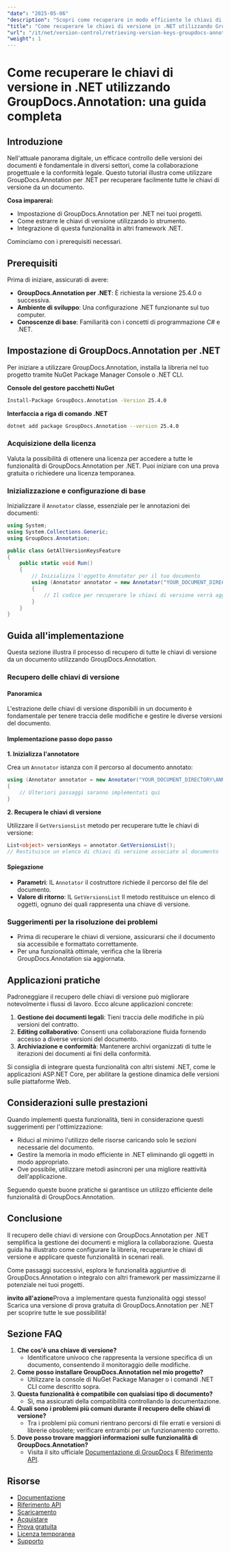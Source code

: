 ```yaml
---
"date": "2025-05-06"
"description": "Scopri come recuperare in modo efficiente le chiavi di versione dai documenti utilizzando GroupDocs.Annotation per .NET. Migliora la gestione dei documenti e la collaborazione con questa guida passo passo."
"title": "Come recuperare le chiavi di versione in .NET utilizzando GroupDocs.Annotation&#58; una guida completa"
"url": "/it/net/version-control/retrieving-version-keys-groupdocs-annotation-dotnet/"
"weight": 1
---
```


# Come recuperare le chiavi di versione in .NET utilizzando GroupDocs.Annotation: una guida completa

## Introduzione

Nell'attuale panorama digitale, un efficace controllo delle versioni dei documenti è fondamentale in diversi settori, come la collaborazione progettuale e la conformità legale. Questo tutorial illustra come utilizzare GroupDocs.Annotation per .NET per recuperare facilmente tutte le chiavi di versione da un documento.

**Cosa imparerai:**
- Impostazione di GroupDocs.Annotation per .NET nei tuoi progetti.
- Come estrarre le chiavi di versione utilizzando lo strumento.
- Integrazione di questa funzionalità in altri framework .NET.

Cominciamo con i prerequisiti necessari.

## Prerequisiti

Prima di iniziare, assicurati di avere:
- **GroupDocs.Annotation per .NET**: È richiesta la versione 25.4.0 o successiva.
- **Ambiente di sviluppo**: Una configurazione .NET funzionante sul tuo computer.
- **Conoscenze di base**: Familiarità con i concetti di programmazione C# e .NET.

## Impostazione di GroupDocs.Annotation per .NET

Per iniziare a utilizzare GroupDocs.Annotation, installa la libreria nel tuo progetto tramite NuGet Package Manager Console o .NET CLI.

**Console del gestore pacchetti NuGet**
```bash
Install-Package GroupDocs.Annotation -Version 25.4.0
```

**Interfaccia a riga di comando .NET**
```bash
dotnet add package GroupDocs.Annotation --version 25.4.0
```

### Acquisizione della licenza

Valuta la possibilità di ottenere una licenza per accedere a tutte le funzionalità di GroupDocs.Annotation per .NET. Puoi iniziare con una prova gratuita o richiedere una licenza temporanea.

### Inizializzazione e configurazione di base

Inizializzare il `Annotator` classe, essenziale per le annotazioni dei documenti:

```csharp
using System;
using System.Collections.Generic;
using GroupDocs.Annotation;

public class GetAllVersionKeysFeature
{
    public static void Run()
    {
        // Inizializza l'oggetto Annotator per il tuo documento
        using (Annotator annotator = new Annotator("YOUR_DOCUMENT_DIRECTORY\ANNOTATED_WITH_VERSIONS"))
        {
            // Il codice per recuperare le chiavi di versione verrà aggiunto qui
        }
    }
}
```

## Guida all'implementazione

Questa sezione illustra il processo di recupero di tutte le chiavi di versione da un documento utilizzando GroupDocs.Annotation.

### Recupero delle chiavi di versione

#### Panoramica

L'estrazione delle chiavi di versione disponibili in un documento è fondamentale per tenere traccia delle modifiche e gestire le diverse versioni del documento.

#### Implementazione passo dopo passo

**1. Inizializza l'annotatore**

Crea un `Annotator` istanza con il percorso al documento annotato:

```csharp
using (Annotator annotator = new Annotator("YOUR_DOCUMENT_DIRECTORY\ANNOTATED_WITH_VERSIONS"))
{
    // Ulteriori passaggi saranno implementati qui
}
```

**2. Recupera le chiavi di versione**

Utilizzare il `GetVersionsList` metodo per recuperare tutte le chiavi di versione:

```csharp
List<object> versionKeys = annotator.GetVersionsList();
// Restituisce un elenco di chiavi di versione associate al documento
```

#### Spiegazione
- **Parametri**: IL `Annotator` il costruttore richiede il percorso del file del documento.
- **Valore di ritorno**: IL `GetVersionsList` Il metodo restituisce un elenco di oggetti, ognuno dei quali rappresenta una chiave di versione.

### Suggerimenti per la risoluzione dei problemi

- Prima di recuperare le chiavi di versione, assicurarsi che il documento sia accessibile e formattato correttamente.
- Per una funzionalità ottimale, verifica che la libreria GroupDocs.Annotation sia aggiornata.

## Applicazioni pratiche

Padroneggiare il recupero delle chiavi di versione può migliorare notevolmente i flussi di lavoro. Ecco alcune applicazioni concrete:

1. **Gestione dei documenti legali**: Tieni traccia delle modifiche in più versioni del contratto.
2. **Editing collaborativo**: Consenti una collaborazione fluida fornendo accesso a diverse versioni del documento.
3. **Archiviazione e conformità**: Mantenere archivi organizzati di tutte le iterazioni dei documenti ai fini della conformità.

Si consiglia di integrare questa funzionalità con altri sistemi .NET, come le applicazioni ASP.NET Core, per abilitare la gestione dinamica delle versioni sulle piattaforme Web.

## Considerazioni sulle prestazioni

Quando implementi questa funzionalità, tieni in considerazione questi suggerimenti per l'ottimizzazione:

- Riduci al minimo l'utilizzo delle risorse caricando solo le sezioni necessarie del documento.
- Gestire la memoria in modo efficiente in .NET eliminando gli oggetti in modo appropriato.
- Ove possibile, utilizzare metodi asincroni per una migliore reattività dell'applicazione.

Seguendo queste buone pratiche si garantisce un utilizzo efficiente delle funzionalità di GroupDocs.Annotation.

## Conclusione

Il recupero delle chiavi di versione con GroupDocs.Annotation per .NET semplifica la gestione dei documenti e migliora la collaborazione. Questa guida ha illustrato come configurare la libreria, recuperare le chiavi di versione e applicare queste funzionalità in scenari reali.

Come passaggi successivi, esplora le funzionalità aggiuntive di GroupDocs.Annotation o integralo con altri framework per massimizzarne il potenziale nei tuoi progetti.

**invito all'azione**Prova a implementare questa funzionalità oggi stesso! Scarica una versione di prova gratuita di GroupDocs.Annotation per .NET per scoprire tutte le sue possibilità!

## Sezione FAQ

1. **Che cos'è una chiave di versione?**
   - Identificatore univoco che rappresenta la versione specifica di un documento, consentendo il monitoraggio delle modifiche.
2. **Come posso installare GroupDocs.Annotation nel mio progetto?**
   - Utilizzare la console di NuGet Package Manager o i comandi .NET CLI come descritto sopra.
3. **Questa funzionalità è compatibile con qualsiasi tipo di documento?**
   - Sì, ma assicurati della compatibilità controllando la documentazione.
4. **Quali sono i problemi più comuni durante il recupero delle chiavi di versione?**
   - Tra i problemi più comuni rientrano percorsi di file errati e versioni di librerie obsolete; verificare entrambi per un funzionamento corretto.
5. **Dove posso trovare maggiori informazioni sulle funzionalità di GroupDocs.Annotation?**
   - Visita il sito ufficiale [Documentazione di GroupDocs](https://docs.groupdocs.com/annotation/net/) E [Riferimento API](https://reference.groupdocs.com/annotation/net/).

## Risorse
- [Documentazione](https://docs.groupdocs.com/annotation/net/)
- [Riferimento API](https://reference.groupdocs.com/annotation/net/)
- [Scaricamento](https://releases.groupdocs.com/annotation/net/)
- [Acquistare](https://purchase.groupdocs.com/buy)
- [Prova gratuita](https://releases.groupdocs.com/annotation/net/)
- [Licenza temporanea](https://purchase.groupdocs.com/temporary-license/)
- [Supporto](https://forum.groupdocs.com/c/annotation/)